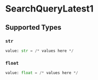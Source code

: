# SearchQueryLatest1


## Supported Types

### `str`

```python
value: str = /* values here */
```

### `float`

```python
value: float = /* values here */
```

